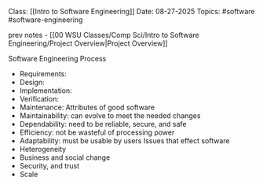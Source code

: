 Class: [[Intro to Software Engineering]]
Date: 08-27-2025
Topics: #software #software-engineering 

prev notes - [[00 WSU Classes/Comp Sci/Intro to Software Engineering/Project Overview|Project Overview]]

Software Engineering Process 
- Requirements: 
- Design: 
- Implementation: 
- Verification:
- Maintenance: 
Attributes of good software
- Maintainability: can evolve to meet the needed changes
- Dependability: need to be reliable, secure, and safe  
- Efficiency: not be wasteful of processing power
- Adaptability: must be usable by users
Issues that effect software
- Heterogeneity
- Business and social change
- Security, and trust
- Scale